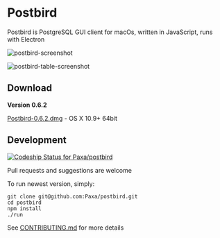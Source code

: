 # Postbird

Postbird is PostgreSQL GUI client for macOs, written in JavaScript, runs with Electron

![postbird-screenshot](https://cloud.githubusercontent.com/assets/26019/24329271/0758103e-1234-11e7-916c-40d407799580.png)

![postbird-table-screenshot](https://cloud.githubusercontent.com/assets/26019/24329272/075a06c8-1234-11e7-9fb8-fc800343e8ad.png)


## Download

**Version 0.6.2**

[Postbird-0.6.2.dmg](https://github.com/Paxa/postbird/releases/download/0.6.2/Postbird-0.6.2.dmg) - OS X 10.9+ 64bit


## Development

[ ![Codeship Status for Paxa/postbird](https://app.codeship.com/projects/68e6fa10-92f5-0135-89f9-2a194e5c1935/status?branch=master)](https://app.codeship.com/projects/250733)

Pull requests and suggestions are welcome

To run newest version, simply:

    git clone git@github.com:Paxa/postbird.git
    cd postbird
    npm install
    ./run

See [CONTRIBUTING.md](/CONTRIBUTING.md) for more details